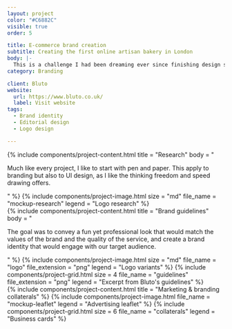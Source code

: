 ```yaml
---
layout: project
color: "#C6882C"
visible: true
order: 5

title: E-commerce brand creation
subtitle: Creating the first online artisan bakery in London
body: |-
  This is a challenge I had been dreaming ever since finishing design school: designing my own brand from scratch. I started this company with two friends, and learned so much along the way.
category: Branding

client: Bluto
website:
  url: https://www.bluto.co.uk/
  label: Visit website
tags:
  - Brand identity
  - Editorial design
  - Logo design

---
```


<div class="section">
  <div class="section__container">
    {% include components/project-content.html
      title = "Research"
      body = "
        <p>Much like every project, I like to start with pen and paper. This apply to branding but also to UI design, as I like the thinking freedom and speed drawing offers.</p>
      "
    %}
    {% include components/project-image.html
      size = "md"
      file_name = "mockup-research"
      legend = "Logo research"
    %}
  </div>
</div>

<div class="section">
  <div class="section__container">
    {% include components/project-content.html
      title = "Brand guidelines"
      body = "
        <p>The goal was to convey a fun yet professional look that would match the values of the brand and the quality of the service, and create a brand identity that would engage with our target audience.</p>
      "
    %}
    {% include components/project-image.html
      size = "md"
      file_name = "logo"
      file_extension = "png"
      legend = "Logo variants"
    %}
    {% include components/project-grid.html
      size = 4
      file_name = "guidelines"
      file_extension = "png"
      legend = "Excerpt from Bluto's guidelines"
    %}
  </div>
</div>

<div class="section">
  <div class="section__container">
    {% include components/project-content.html
      title = "Marketing & branding collaterals"
    %}
    {% include components/project-image.html
      file_name = "mockup-leaflet"
      legend = "Advertising leaflet"
    %}
    {% include components/project-grid.html
      size = 6
      file_name = "collaterals"
      legend = "Business cards"
    %}
  </div>
</div>
